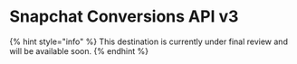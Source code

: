 # Snapchat Conversions API v3

{% hint style="info" %}
This destination is currently under final review and will be available soon.
{% endhint %}
